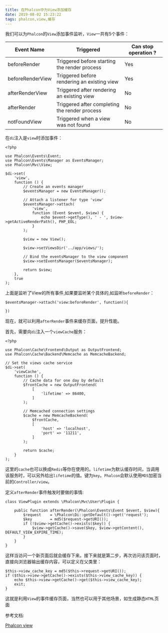 ```yaml
---
title: 在Phalcon中为View添加缓存
date: 2019-08-02 15:23:22
tags: phalcon,view,缓存
---
```


我们可以为`Phalcon`的`View`添加事件监听，`View`一共有5个事件：

Event Name| Triggered|Can stop operation ?|
-----------|---------|--------------------|
beforeRender|Triggered before starting the render process|Yes|
beforeRenderView|Triggered before rendering an existing view|Yes|
afterRenderView|Triggered after rendering an existing view|No|
afterRender|Triggered after completing the render process|No|
notFoundView|Triggered when a view was not found|No|

在`di`注入是`view`时添加事件：




```
<?php

use Phalcon\Events\Event;
use Phalcon\Events\Manager as EventsManager;
use Phalcon\Mvc\View;

$di->set(
    'view',
    function () {
        // Create an events manager
        $eventsManager = new EventsManager();

        // Attach a listener for type 'view'
        $eventsManager->attach(
            'view',
            function (Event $event, $view) {
                echo $event->getType(), ' - ', $view->getActiveRenderPath(), PHP_EOL;
            }
        );

        $view = new View();

        $view->setViewsDir('../app/views/');

        // Bind the eventsManager to the view component
        $view->setEventsManager($eventsManager);

        return $view;
    },
    true
);
```

上面是监听了View的所有事件,如果要监听某个具体的,如监听`beforeRender`：

```
$eventsManager->attach('view:beforeRender', function(){

})
```

现在，就可以利用`afterRender`事件来缓存页面，提升性能。

首先，需要向`di`注入一个`viewCache`服务：

```
<?php

use Phalcon\Cache\Frontend\Output as OutputFrontend;
use Phalcon\Cache\Backend\Memcache as MemcacheBackend;

// Set the views cache service
$di->set(
    'viewCache',
    function () {
        // Cache data for one day by default
        $frontCache = new OutputFrontend(
            [
                'lifetime' => 86400,
            ]
        );

        // Memcached connection settings
        $cache = new MemcacheBackend(
            $frontCache,
            [
                'host' => 'localhost',
                'port' => '11211',
            ]
        );

        return $cache;
    }
);
```

这里的`cache`也可以换成`Redis`等你在使用的。`lifetime`为默认缓存时间，当调用该服务时，可以另外给出`lifetime`的值。键为`key`。`Phalcon`会默认使用`MD5`加密当前的`Controller/view`。

定义`afterRender`事件触发时要做的事情:

```
class ViewPlugin extends \Phalcon\Mvc\User\Plugin {

    public function afterRender(\Phalcon\Events\Event $event, $view){
        $request    = \Phalcon\Di::getDefault()->get('request');
        $key        = md5($request->getURI());
        if (!$view->getCache()->exists($key)) {
            $view->getCache()->save($key, $view->getContent(), DEFAULT_VIEW_EXPIRE_TIME);
        }
    }
}
```

这样当访问一个新页面后就会缓存下来。接下来就是第二步，再次访问该页面时，直接向浏览器输出缓存内容，可以定义在父类里：

```
$this->view_cache_key = md5($this->request->getURI());
if ($this->view->getCache()->exists($this->view_cache_key)) {
    echo $this->view->getCache()->get($this->view_cache_key);
    exit;
}
```

这就是利用`View`的事件缓存页面，当然也可以用于其他场景，如生成静态`HTML`页面

参考文档:

[Phalcon view][1]


  [1]: https://docs.phalconphp.com/3.4/en/views